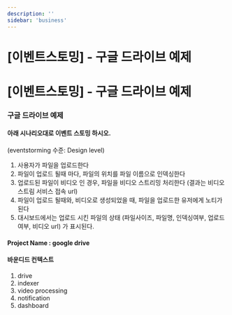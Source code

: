 ```yaml
---
description: ''
sidebar: 'business'
---
```


# [이벤트스토밍] - 구글 드라이브 예제

# [이벤트스토밍] - 구글 드라이브 예제

### 구글 드라이브 예제
#### 아래 시나리오대로  이벤트 스토밍 하시오.
(eventstorming 수준: Design level)

1. 사용자가 파일을 업로드한다
1. 파일이 업로드 될때 마다, 파일의 위치를 파일 이름으로 인덱싱한다
1. 업로드된 파일이 비디오 인 경우, 파일을 비디오 스트리밍 처리한다 (결과는 비디오 스트림 서비스 접속 url)
1. 파일이 업로드 될때와, 비디오로 생성되었을 때, 파일을 업로드한 유저에게 노티가 된다
1. 대시보드에서는 업로드 시킨 파일의 상태 (파일사이즈, 파일명, 인덱싱여부, 업로드여부, 비디오 url) 가 표시된다.

#### Project Name : google drive

#### 바운디드 컨텍스트
1. drive
2. indexer
3. video processing
4. notification
5. dashboard